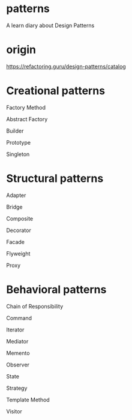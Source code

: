 # patterns
A learn diary about Design Patterns

# origin
https://refactoring.guru/design-patterns/catalog

# Creational patterns
Factory Method

Abstract Factory

Builder

Prototype

Singleton

# Structural patterns
Adapter

Bridge

Composite

Decorator

Facade

Flyweight

Proxy

# Behavioral patterns
Chain of Responsibility

Command

Iterator

Mediator

Memento

Observer

State

Strategy

Template Method

Visitor
